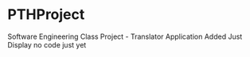 # PTHProject
Software Engineering Class Project - Translator Application
Added Just Display no code just yet
